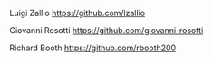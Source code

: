 Luigi Zallio
https://github.com/lzallio

Giovanni Rosotti
https://github.com/giovanni-rosotti

Richard Booth
https://github.com/rbooth200
